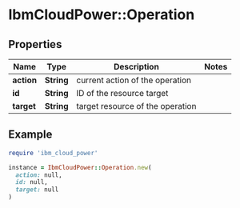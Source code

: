 # IbmCloudPower::Operation

## Properties

| Name | Type | Description | Notes |
| ---- | ---- | ----------- | ----- |
| **action** | **String** | current action of the operation |  |
| **id** | **String** | ID of the resource target |  |
| **target** | **String** | target resource of the operation |  |

## Example

```ruby
require 'ibm_cloud_power'

instance = IbmCloudPower::Operation.new(
  action: null,
  id: null,
  target: null
)
```

